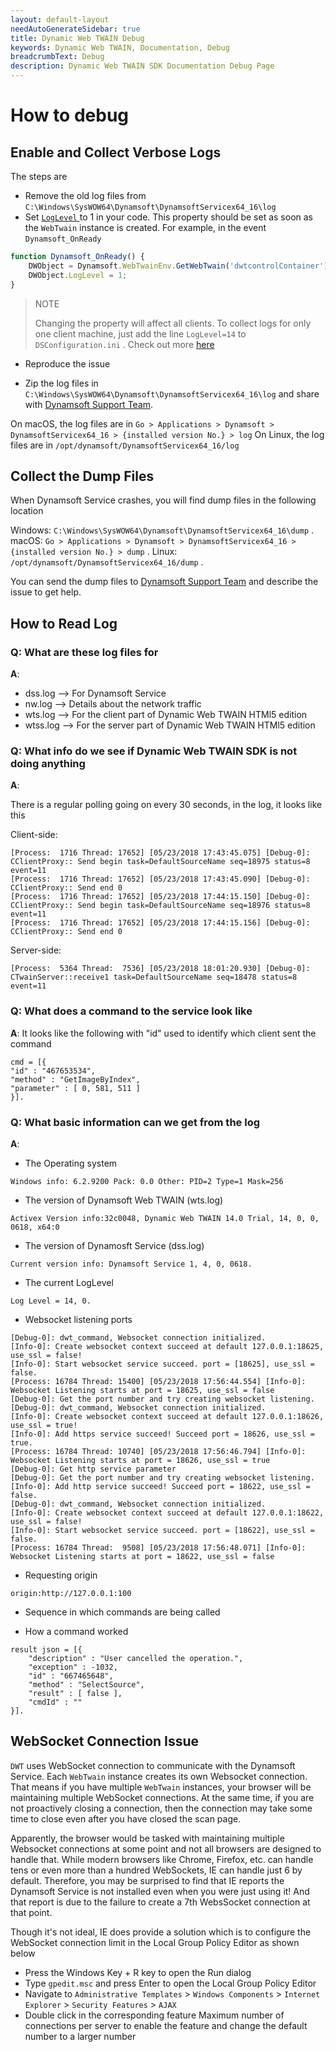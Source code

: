 ```yaml
---
layout: default-layout
needAutoGenerateSidebar: true
title: Dynamic Web TWAIN Debug
keywords: Dynamic Web TWAIN, Documentation, Debug
breadcrumbText: Debug
description: Dynamic Web TWAIN SDK Documentation Debug Page
---
```


# How to debug

## Enable and Collect Verbose Logs

The steps are

* Remove the old log files from `C:\Windows\SysWOW64\Dynamsoft\DynamsoftServicex64_16\log`
* Set [ `LogLevel` ]({{site.info}}api/WebTwain_Util.html#loglevel) to 1 in your code. This property should be set as soon as the `WebTwain` instance is created. For example, in the event `Dynamsoft_OnReady`

``` javascript
function Dynamsoft_OnReady() {
    DWObject = Dynamsoft.WebTwainEnv.GetWebTwain('dwtcontrolContainer');
    DWObject.LogLevel = 1;
}
```

> NOTE
>  
> Changing the property will affect all clients. To collect logs for only one client machine, just add the line `LogLevel=14` to `DSConfiguration.ini` . Check out more [here]({{site.indepth}}deployment/service.html#q-how-to-configure-the-service)

* Reproduce the issue

* Zip the log files in `C:\Windows\SysWOW64\Dynamsoft\DynamsoftServicex64_16\log` and share with [Dynamsoft Support Team]({{site.about}}getsupport.html).

On macOS, the log files are in `Go > Applications > Dynamsoft > DynamsoftServicex64_16 > {installed version No.} > log`
On Linux, the log files are in `/opt/dynamsoft/DynamsoftServicex64_16/log`

## Collect the Dump Files

When Dynamsoft Service crashes, you will find dump files in the following location

Windows: `C:\Windows\SysWOW64\Dynamsoft\DynamsoftServicex64_16\dump` .
macOS: `Go > Applications > Dynamsoft > DynamsoftServicex64_16 > {installed version No.} > dump` .
Linux: `/opt/dynamsoft/DynamsoftServicex64_16/dump` .

You can send the dump files to [Dynamsoft Support Team]({{site.about}}getsupport.html) and describe the issue to get help.

## How to Read Log

### Q: What are these log files for

**A**:

* dss.log --> For Dynamsoft Service
* nw.log --> Details about the network traffic
* wts.log --> For the client part of Dynamic Web TWAIN HTMl5 edition
* wtss.log --> For the server part of Dynamic Web TWAIN HTMl5 edition

### Q: What info do we see if Dynamic Web TWAIN SDK is not doing anything

**A**:

There is a regular polling going on every 30 seconds, in the log, it looks like this

Client-side:

``` 
[Process:  1716 Thread: 17652] [05/23/2018 17:43:45.075] [Debug-0]: CClientProxy:: Send begin task=DefaultSourceName seq=18975 status=8 event=11
[Process:  1716 Thread: 17652] [05/23/2018 17:43:45.090] [Debug-0]: CClientProxy:: Send end 0
[Process:  1716 Thread: 17652] [05/23/2018 17:44:15.150] [Debug-0]: CClientProxy:: Send begin task=DefaultSourceName seq=18976 status=8 event=11
[Process:  1716 Thread: 17652] [05/23/2018 17:44:15.156] [Debug-0]: CClientProxy:: Send end 0
```

Server-side:

``` 
[Process:  5364 Thread:  7536] [05/23/2018 18:01:20.930] [Debug-0]: CTwainServer::receive1 task=DefaultSourceName seq=18478 status=8 event=11
```

### Q: What does a command to the service look like

**A**: It looks like the following with "id" used to identify which client sent the command

``` 
cmd = [{
"id" : "467653534", 
"method" : "GetImageByIndex", 
"parameter" : [ 0, 581, 511 ]
}].
```

### Q: What basic information can we get from the log

**A**: 

* The Operating system

``` 
Windows info: 6.2.9200 Pack: 0.0 Other: PID=2 Type=1 Mask=256
```

* The version of Dynamsoft Web TWAIN (wts.log)

``` 
Activex Version info:32c0048, Dynamic Web TWAIN 14.0 Trial, 14, 0, 0, 0618, x64:0
```

* The version of Dynamosft Service (dss.log)

``` 
Current version info: Dynamsoft Service 1, 4, 0, 0618.
```

* The current LogLevel

``` 
Log Level = 14, 0.
```

* Websocket listening ports

``` 
[Debug-0]: dwt_command, Websocket connection initialized.
[Info-0]: Create websocket context succeed at default 127.0.0.1:18625, use_ssl = false!
[Info-0]: Start websocket service succeed. port = [18625], use_ssl = false.
[Process: 16784 Thread: 15400] [05/23/2018 17:56:44.554] [Info-0]: Websocket Listening starts at port = 18625, use_ssl = false
[Debug-0]: Get the port number and try creating websocket listening.
[Debug-0]: dwt_command, Websocket connection initialized.
[Info-0]: Create websocket context succeed at default 127.0.0.1:18626, use_ssl = true!
[Info-0]: Add https service succeed! Succeed port = 18626, use_ssl = true.
[Process: 16784 Thread: 10740] [05/23/2018 17:56:46.794] [Info-0]: Websocket Listening starts at port = 18626, use_ssl = true
[Debug-0]: Get http service parameter
[Debug-0]: Get the port number and try creating websocket listening.
[Info-0]: Add http service succeed! Succeed port = 18622, use_ssl = false.
[Debug-0]: dwt_command, Websocket connection initialized.
[Info-0]: Create websocket context succeed at default 127.0.0.1:18622, use_ssl = false!
[Info-0]: Start websocket service succeed. port = [18622], use_ssl = false.
[Process: 16784 Thread:  9508] [05/23/2018 17:56:48.071] [Info-0]: Websocket Listening starts at port = 18622, use_ssl = false
```

* Requesting origin

``` 
origin:http://127.0.0.1:100
```

* Sequence in which commands are being called

* How a command worked

``` 
result json = [{
    "description" : "User cancelled the operation.",
    "exception" : -1032,
    "id" : "667465648",
    "method" : "SelectSource",
    "result" : [ false ],
    "cmdId" : ""
}].
```

## WebSocket Connection Issue

`DWT` uses WebSocket connection to communicate with the Dynamsoft Service. Each `WebTwain` instance creates its own Websocket connection. That means if you have multiple `WebTwain` instances, your browser will be maintaining multiple WebSocket connections. At the same time, if you are not proactively closing a connection, then the connection may take some time to close even after you have closed the scan page.

Apparently, the browser would be tasked with maintaining multiple Websocket connections at some point and not all browsers are designed to handle that. While modern browsers like Chrome, Firefox, etc. can handle tens or even more than a hundred WebSockets, IE can handle just 6 by default. Therefore, you may be surprised to find that IE reports the Dynamsoft Service is not installed even when you were just using it! And that report is due to the failure to create a 7th WebsSocket connection at that point.

Though it's not ideal, IE does provide a solution which is to configure the WebSocket connection limit in the Local Group Policy Editor as shown below

* Press the Windows Key + R key to open the Run dialog
* Type `gpedit.msc` and press Enter to open the Local Group Policy Editor
* Navigate to `Administrative Templates` > `Windows Components` > `Internet Explorer` > `Security Features` > `AJAX`
* Double click in the corresponding feature Maximum number of connections per server to enable the feature and change the default number to a larger number

